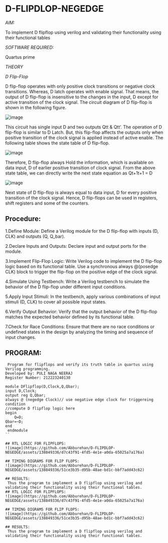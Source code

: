 # D-FLIPDLOP-NEGEDGE

*AIM:*

To implement  D flipflop using verilog and validating their functionality using their functional tables

*SOFTWARE REQUIRED:*

Quartus prime

*THEORY*

*D Flip-Flop*

D flip-flop operates with only positive clock transitions or negative clock transitions. Whereas, D latch operates with enable signal. That means, the output of D flip-flop is insensitive to the changes in the input, D except for active transition of the clock signal. The circuit diagram of D flip-flop is shown in the following figure.

![image](https://github.com/naavaneetha/D-FLIPDLOP-NEGEDGE/assets/154305477/48c81fe8-bc3f-40e7-95e2-519fc155ad51)

This circuit has single input D and two outputs Qtt & Qtt’. The operation of D flip-flop is similar to D Latch. But, this flip-flop affects the outputs only when positive transition of the clock signal is applied instead of active enable. The following table shows the state table of D flip-flop.

![image](https://github.com/naavaneetha/D-FLIPDLOP-NEGEDGE/assets/154305477/e5f3fda7-68ec-4a3a-a0a4-cf6f9cc4ab55)

Therefore, D flip-flop always Hold the information, which is available on data input, D of earlier positive transition of clock signal. From the above state table, we can directly write the next state equation as Qt+1t+1 = D

![image](https://github.com/naavaneetha/D-FLIPDLOP-NEGEDGE/assets/154305477/8592c0d8-2917-4142-91b9-d6c30dd891d2)

Next state of D flip-flop is always equal to data input, D for every positive transition of the clock signal. Hence, D flip-flops can be used in registers, shift registers and some of the counters.

## Procedure:

1.Define Module: Define a Verilog module for the D flip-flop with inputs (D, CLK) and outputs (Q, Q_bar).

2.Declare Inputs and Outputs: Declare input and output ports for the module.

3.Implement Flip-Flop Logic: Write Verilog code to implement the D flip-flop logic based on its functional table. Use a synchronous always @(posedge CLK) block to trigger the flip-flop on the positive edge of the clock signal.

4.Simulate Using Testbench: Write a Verilog testbench to simulate the behavior of the D flip-flop under different input conditions.

5.Apply Input Stimuli: In the testbench, apply various combinations of input stimuli (D, CLK) to cover all possible input states.

6.Verify Output Behavior: Verify that the output behavior of the D flip-flop matches the expected behavior defined by its functional table.

7.Check for Race Conditions: Ensure that there are no race conditions or undefined states in the design by analyzing the timing and sequence of input changes.
## PROGRAM:
```
 Program for flipflops and verify its truth table in quartus using Verilog programming.
Developed by: PULI NAGA NEERAJ
Register Number: 212223240130

module DFlipflop(D,Clock,Q,Qbar);
input D,Clock;
output reg Q,Qbar;
always @ (negedge Clock)// use negative edge clock for triggereing condition 
//compute D flipflop logic here
begin
 	Q=D;
Qbar=~D;
end
 endmodule
``

## RTL LOGIC FOR FLIPFLOPS:
![image](https://github.com/Abburehan/D-FLIPDLOP-NEGEDGE/assets/138849336/d7c43f91-4fd5-4e1e-a0da-65025a7a176a)

## TIMING DIGRAMS FOR FLIP FLOPS:
![image](https://github.com/Abburehan/D-FLIPDLOP-NEGEDGE/assets/138849336/51ce3b35-d95b-48ae-bd1c-bbf7add43c62)

## RESULTS:
 Thus the program to implement a D flipflop using verilog and validating their functionality using their functional tables.
## RTL LOGIC FOR FLIPFLOPS:
![image](https://github.com/Abburehan/D-FLIPDLOP-NEGEDGE/assets/138849336/d7c43f91-4fd5-4e1e-a0da-65025a7a176a)

## TIMING DIGRAMS FOR FLIP FLOPS:
![image](https://github.com/Abburehan/D-FLIPDLOP-NEGEDGE/assets/138849336/51ce3b35-d95b-48ae-bd1c-bbf7add43c62)

## RESULTS:
 Thus the program to implement a D flipflop using verilog and validating their functionality using their functional tables.
